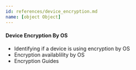 ```yaml
---
id: references/device_encryption.md
name: [object Object]
---
```


#### Device Encryption By OS

* Identifying if a device is using encryption by OS
* Encryption availablility by OS
* Encryption Guides



